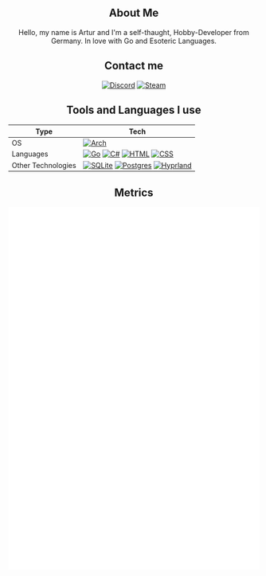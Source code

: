 <div align="center">

About Me
-------

Hello, my name is Artur and I'm a self-thaught, Hobby-Developer from Germany.
In love with Go and Esoteric Languages.

Contact me
---------------------
[![Discord](https://img.shields.io/badge/Discord-lightgrey?style=for-the-badge&logo=discord&logoColor=grey)](https://discord.com/users/608920482284306434)
[![Steam](https://img.shields.io/badge/Steam-444?style=for-the-badge&logo=steam&logoColor=white)](https://steamcommunity.com/id/AureumApes/)

Tools and Languages I use
----------
| Type| Tech |
|  --  | --  |
| OS | [![Arch](https://img.shields.io/badge/Arch-1793D1?style=for-the-badge&logo=arch-linux&logoColor=fff)](#)  |
| Languages | [![Go](https://img.shields.io/badge/Go-%2300ADD8.svg?&style=for-the-badge&logo=go&logoColor=white)](#) [![C#](https://custom-icon-badges.demolab.com/badge/C%23-%23239120.svg?style=for-the-badge&logo=cshrp&logoColor=white)](#) [![HTML](https://img.shields.io/badge/HTML-%23E34F26.svg?style=for-the-badge&logo=html5&logoColor=white)](#) [![CSS](https://img.shields.io/badge/CSS-1572B6?style=for-the-badge&logo=css3&logoColor=fff)](#) |
| Other Technologies | [![SQLite](https://img.shields.io/badge/SQLite-%2307405e.svg?style=for-the-badge&logo=sqlite&logoColor=white)](#) [![Postgres](https://img.shields.io/badge/Postgres-%23316192.svg?style=for-the-badge&logo=postgresql&logoColor=white)](#) [![Hyprland](https://img.shields.io/badge/Hyprland-00a5f5?style=for-the-badge&logo=hyprland&logoColor=fff)](#) |

Metrics
-------
![Metrics](./github-metrics.svg)<br>

</div>
